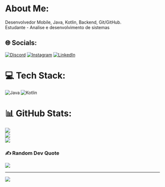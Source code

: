 # About Me:
Desenvolvedor Mobile, Java, Kotlin, Backend, Git/GitHub.<br>Estudante - Analise e desenvolvimento de sistemas


## 🌐 Socials:
[![Discord](https://img.shields.io/badge/Discord-%237289DA.svg?logo=discord&logoColor=white)](discord.gg/vitu#8675) [![Instagram](https://img.shields.io/badge/Instagram-%23E4405F.svg?logo=Instagram&logoColor=white)](https://instagram.com/vitorlopes__l) [![LinkedIn](https://img.shields.io/badge/LinkedIn-%230077B5.svg?logo=linkedin&logoColor=white)](https://www.linkedin.com/in/lopes-vitor/) 

# 💻 Tech Stack:
![Java](https://img.shields.io/badge/java-%23ED8B00.svg?style=for-the-badge&logo=java&logoColor=white)
![Kotlin](https://img.shields.io/badge/kotlin-%23ED8B00.svg?style=for-the-badge&logo=kotlin&logoColor=white)
# 📊 GitHub Stats:
![](https://github-readme-stats.vercel.app/api?username=Lopes-Vitor&theme=radical&hide_border=false&include_all_commits=true&count_private=false)<br/>
![](https://github-readme-streak-stats.herokuapp.com/?user=Lopes-Vitor&theme=radical&hide_border=false)<br/>
![](https://github-readme-stats.vercel.app/api/top-langs/?username=Lopes-Vitor&theme=radical&hide_border=false&include_all_commits=true&count_private=false&layout=compact)

### ✍️ Random Dev Quote
![](https://quotes-github-readme.vercel.app/api?type=horizontal&theme=radical)

---
[![](https://visitcount.itsvg.in/api?id=Lopes-Vitor&icon=0&color=0)](https://visitcount.itsvg.in)
